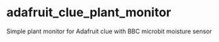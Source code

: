 # adafruit_clue_plant_monitor
Simple plant monitor for Adafruit clue with BBC microbit moisture sensor
